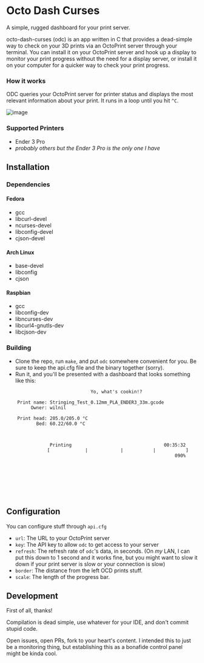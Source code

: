 # Octo Dash Curses

A simple, rugged dashboard for your print server.

octo-dash-curses (odc) is an app written in C that provides a dead-simple way to check on your 3D prints via an OctoPrint server through your terminal. You can install it on your OctoPrint server and hook up a display to monitor your print progress without the need for a display server, or install it on your computer for a quicker way to check your print progress.

### How it works

ODC queries your OctoPrint server for printer status and displays the most relevant information about your print. It runs in a loop until you hit `^C`.

![image](https://user-images.githubusercontent.com/42927786/106819172-6b123a80-6647-11eb-8e4a-3ed618a47daa.png)

### Supported Printers

- Ender 3 Pro
- _probably others but the Ender 3 Pro is the only one I have_

## Installation

### Dependencies

#### Fedora

- gcc
- libcurl-devel
- ncurses-devel
- libconfig-devel
- cjson-devel

#### Arch Linux
- base-devel
- libconfig
- cjson

#### Raspbian

- gcc
- libconfig-dev
- libncurses-dev
- libcurl4-gnutls-dev
- libcjson-dev

### Building

- Clone the repo, run `make`, and put `odc` somewhere convenient for you. Be sure to keep the api.cfg file and the binary together (sorry).
- Run it, and you'll be presented with a dashboard that looks something like this:

```
                               Yo, what's cookin!?                              
                                                                                
    Print name: Stringing_Test_0.12mm_PLA_ENDER3_33m.gcode                      
         Owner: wilnil                                                          
                                                                                
    Print head: 205.0/205.0 °C                                                  
           Bed: 60.22/60.0 °C                                                   
                                                                                
                                                                                
                                                                                
                Printing                                  00:35:32              
               [             |            |           |           ]             
                                                              090%              
                                                                                
                                                                                
                                                                                
                                                                                
                                                                                
                                                                                
                                                                               
```

## Configuration

You can configure stuff through `api.cfg`

- `url`: The URL to your OctoPrint server
- `key`: The API key to allow `odc` to get access to your server
- `refresh`: The refresh rate of `odc`'s data, in seconds. (On _my_ LAN, I can put this down to 1 second and it works fine, but you might want to slow it down if your print server is slow or your connection is slow)
- `border`: The distance from the left OCD prints stuff.
- `scale`: The length of the progress bar.

## Development

First of all, thanks!

Compilation is dead simple, use whatever for your IDE, and don't commit stupid code.

Open issues, open PRs, fork to your heart's content. I intended this to just be a monitoring thing, but establishing this as a bonafide control panel might be kinda cool.
